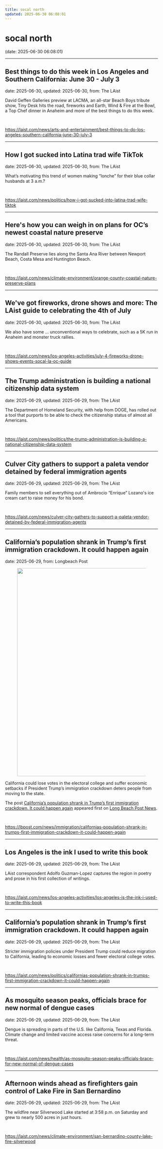 ```yaml
---
title: socal north
updated: 2025-06-30 06:08:01
---
```


# socal north

(date: 2025-06-30 06:08:01)

---

## Best things to do this week in Los Angeles and Southern California: June 30 - July 3

date: 2025-06-30, updated: 2025-06-30, from: The LAist

David Geffen Galleries preview at LACMA, an all-star Beach Boys tribute show, Tiny Desk hits the road, fireworks and Earth, Wind & Fire at the Bowl, a Top Chef dinner in Anaheim and more of the best things to do this week. 

<br> 

<https://laist.com/news/arts-and-entertainment/best-things-to-do-los-angeles-southern-california-june-30-july-3>

---

## How I got sucked into Latina trad wife TikTok

date: 2025-06-30, updated: 2025-06-30, from: The LAist

What’s motivating this trend of women making “lonche” for their blue collar husbands at 3 a.m.? 

<br> 

<https://laist.com/news/politics/how-i-got-sucked-into-latina-trad-wife-tiktok>

---

## Here's how you can weigh in on plans for OC’s newest coastal nature preserve

date: 2025-06-30, updated: 2025-06-30, from: The LAist

The Randall Preserve lies along the Santa Ana River between Newport Beach, Costa Mesa and Huntington Beach. 

<br> 

<https://laist.com/news/climate-environment/orange-county-coastal-nature-preserve-plans>

---

## We've got fireworks, drone shows and more: The LAist guide to celebrating the 4th of July

date: 2025-06-30, updated: 2025-06-30, from: The LAist

We also have some ... unconventional ways to celebrate, such as a 5K run in Anaheim and monster truck rallies. 

<br> 

<https://laist.com/news/los-angeles-activities/july-4-fireworks-drone-shows-events-socal-la-oc-guide>

---

## The Trump administration is building a national citizenship data system

date: 2025-06-29, updated: 2025-06-29, from: The LAist

The Department of Homeland Security, with help from DOGE, has rolled out a tool that purports to be able to check the citizenship status of almost all Americans. 

<br> 

<https://laist.com/news/politics/the-trump-administration-is-building-a-national-citizenship-data-system>

---

## Culver City gathers to support a paleta vendor detained by federal immigration agents

date: 2025-06-29, updated: 2025-06-29, from: The LAist

Family members to sell everything out of Ambrocio “Enrique” Lozano's ice cream cart to raise money for his bond. 

<br> 

<https://laist.com/news/culver-city-gathers-to-support-a-paleta-vendor-detained-by-federal-immigration-agents>

---

## California’s population shrank in Trump’s first immigration crackdown. It could happen again

date: 2025-06-29, from: Longbeach Post

<figure><img width="1024" height="683" src="https://img.lbpost.com/wp-content/uploads/sites/2/2025/06/27135631/020325-day-without-immigrants-jwh-06-953614-tmp5mcye-564872-PVazjPYy-1024x683.webp" class="attachment-rss-image-size size-rss-image-size wp-post-image" alt="" decoding="async" fetchpriority="high" srcset="https://img.lbpost.com/wp-content/uploads/sites/2/2025/06/27135631/020325-day-without-immigrants-jwh-06-953614-tmp5mcye-564872-PVazjPYy-1024x683.webp 1024w, https://img.lbpost.com/wp-content/uploads/sites/2/2025/06/27135631/020325-day-without-immigrants-jwh-06-953614-tmp5mcye-564872-PVazjPYy-300x200.webp 300w, https://img.lbpost.com/wp-content/uploads/sites/2/2025/06/27135631/020325-day-without-immigrants-jwh-06-953614-tmp5mcye-564872-PVazjPYy-768x512.webp 768w, https://img.lbpost.com/wp-content/uploads/sites/2/2025/06/27135631/020325-day-without-immigrants-jwh-06-953614-tmp5mcye-564872-PVazjPYy-162x108.webp 162w, https://img.lbpost.com/wp-content/uploads/sites/2/2025/06/27135631/020325-day-without-immigrants-jwh-06-953614-tmp5mcye-564872-PVazjPYy-1536x1025.webp 1536w, https://img.lbpost.com/wp-content/uploads/sites/2/2025/06/27135631/020325-day-without-immigrants-jwh-06-953614-tmp5mcye-564872-PVazjPYy-1200x800.webp 1200w, https://img.lbpost.com/wp-content/uploads/sites/2/2025/06/27135631/020325-day-without-immigrants-jwh-06-953614-tmp5mcye-564872-PVazjPYy-1568x1046.webp 1568w, https://img.lbpost.com/wp-content/uploads/sites/2/2025/06/27135631/020325-day-without-immigrants-jwh-06-953614-tmp5mcye-564872-PVazjPYy-400x267.webp 400w, https://img.lbpost.com/wp-content/uploads/sites/2/2025/06/27135631/020325-day-without-immigrants-jwh-06-953614-tmp5mcye-564872-PVazjPYy.webp 2000w" sizes="(max-width: 34.9rem) calc(100vw - 2rem), (max-width: 53rem) calc(8 * (100vw / 12)), (min-width: 53rem) calc(6 * (100vw / 12)), 100vw" /></figure>
<p>California could lose votes in the electoral college and suffer economic setbacks if President Trump’s immigration crackdown deters people from moving to the state.</p>
<p>The post <a href="https://lbpost.com/news/immigration/californias-population-shrank-in-trumps-first-immigration-crackdown-it-could-happen-again">California’s population shrank in Trump’s first immigration crackdown. It could happen again</a> appeared first on <a href="https://lbpost.com/news">Long Beach Post News</a>.</p>
 

<br> 

<https://lbpost.com/news/immigration/californias-population-shrank-in-trumps-first-immigration-crackdown-it-could-happen-again>

---

## Los Angeles is the ink I used to write this book

date: 2025-06-29, updated: 2025-06-29, from: The LAist

LAist correspondent Adolfo Guzman-Lopez captures the region in poetry and prose in his first collection of writings. 

<br> 

<https://laist.com/news/los-angeles-activities/los-angeles-is-the-ink-i-used-to-write-this-book>

---

## California’s population shrank in Trump’s first immigration crackdown. It could happen again

date: 2025-06-29, updated: 2025-06-29, from: The LAist

Stricter immigration policies under President Trump could reduce migration to California, leading to economic losses and fewer electoral college votes. 

<br> 

<https://laist.com/news/politics/californias-population-shrank-in-trumps-first-immigration-crackdown-it-could-happen-again>

---

## As mosquito season peaks, officials brace for new normal of dengue cases

date: 2025-06-29, updated: 2025-06-29, from: The LAist

Dengue is spreading in parts of the U.S. like California, Texas and Florida. Climate change and limited vaccine access raise concerns for a long-term threat. 

<br> 

<https://laist.com/news/health/as-mosquito-season-peaks-officials-brace-for-new-normal-of-dengue-cases>

---

## Afternoon winds ahead as firefighters gain control of Lake Fire in San Bernardino

date: 2025-06-29, updated: 2025-06-29, from: The LAist

The wildfire near Silverwood Lake started at 3:58 p.m. on Saturday and grew to nearly 500 acres in just hours. 

<br> 

<https://laist.com/news/climate-environment/san-bernardino-county-lake-fire-silverwood>

